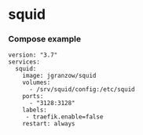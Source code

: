 # squid

### Compose example

```
version: "3.7"
services:
  squid:
    image: jgranzow/squid
    volumes:
      - /srv/squid/config:/etc/squid
    ports:
      - "3128:3128"
    labels:
     - traefik.enable=false
    restart: always
```
